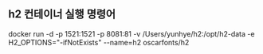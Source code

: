 ## h2 컨테이너 실행 명령어
docker run -d -p 1521:1521 -p 8081:81 -v /Users/yunhye/h2:/opt/h2-data -e H2_OPTIONS="-ifNotExists" --name=h2 oscarfonts/h2